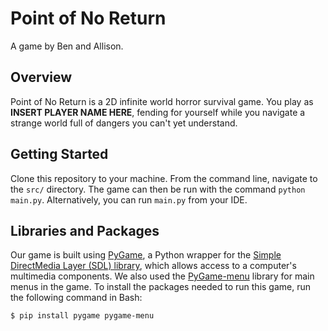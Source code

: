 # Point of No Return
A game by Ben and Allison.

## Overview
Point of No Return is a 2D infinite world horror survival game. You play as **INSERT PLAYER NAME HERE**, fending for yourself while you navigate a strange world full of dangers you can't yet understand.

## Getting Started
Clone this repository to your machine. From the command line, navigate to the `src/` directory. The game can then be run with the command `python main.py`. Alternatively, you can run `main.py` from your IDE.

## Libraries and Packages
Our game is built using [PyGame](https://www.pygame.org/), a Python wrapper for the [Simple DirectMedia Layer (SDL) library](https://www.libsdl.org/), which allows access to a computer's multimedia components. We also used the [PyGame-menu](https://pygame-menu.readthedocs.io/en/4.0.4/) library for main menus in the game. To install the packages needed to run this game, run the following command in Bash:

`$ pip install pygame pygame-menu`
